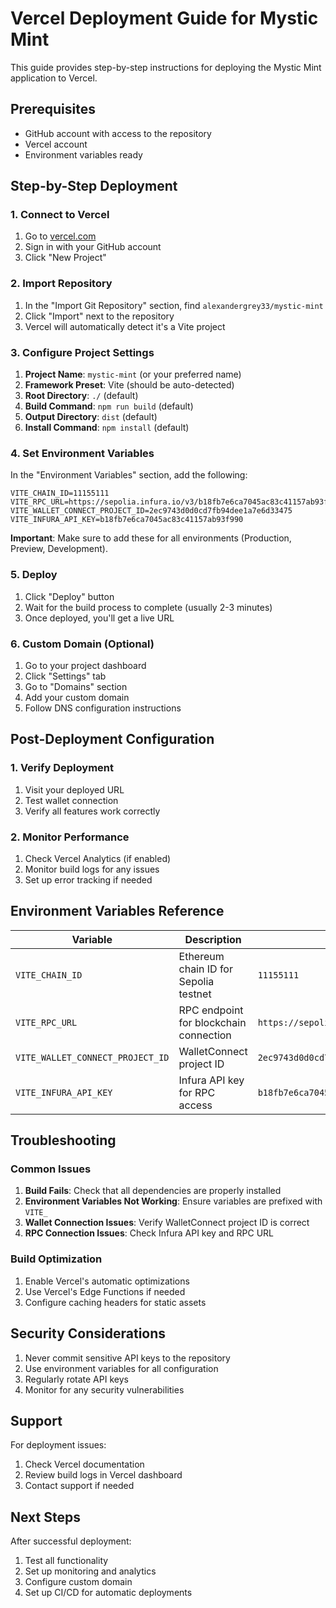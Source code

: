# Vercel Deployment Guide for Mystic Mint

This guide provides step-by-step instructions for deploying the Mystic Mint application to Vercel.

## Prerequisites

- GitHub account with access to the repository
- Vercel account
- Environment variables ready

## Step-by-Step Deployment

### 1. Connect to Vercel

1. Go to [vercel.com](https://vercel.com)
2. Sign in with your GitHub account
3. Click "New Project"

### 2. Import Repository

1. In the "Import Git Repository" section, find `alexandergrey33/mystic-mint`
2. Click "Import" next to the repository
3. Vercel will automatically detect it's a Vite project

### 3. Configure Project Settings

1. **Project Name**: `mystic-mint` (or your preferred name)
2. **Framework Preset**: Vite (should be auto-detected)
3. **Root Directory**: `./` (default)
4. **Build Command**: `npm run build` (default)
5. **Output Directory**: `dist` (default)
6. **Install Command**: `npm install` (default)

### 4. Set Environment Variables

In the "Environment Variables" section, add the following:

```
VITE_CHAIN_ID=11155111
VITE_RPC_URL=https://sepolia.infura.io/v3/b18fb7e6ca7045ac83c41157ab93f990
VITE_WALLET_CONNECT_PROJECT_ID=2ec9743d0d0cd7fb94dee1a7e6d33475
VITE_INFURA_API_KEY=b18fb7e6ca7045ac83c41157ab93f990
```

**Important**: Make sure to add these for all environments (Production, Preview, Development).

### 5. Deploy

1. Click "Deploy" button
2. Wait for the build process to complete (usually 2-3 minutes)
3. Once deployed, you'll get a live URL

### 6. Custom Domain (Optional)

1. Go to your project dashboard
2. Click "Settings" tab
3. Go to "Domains" section
4. Add your custom domain
5. Follow DNS configuration instructions

## Post-Deployment Configuration

### 1. Verify Deployment

1. Visit your deployed URL
2. Test wallet connection
3. Verify all features work correctly

### 2. Monitor Performance

1. Check Vercel Analytics (if enabled)
2. Monitor build logs for any issues
3. Set up error tracking if needed

## Environment Variables Reference

| Variable | Description | Value |
|----------|-------------|-------|
| `VITE_CHAIN_ID` | Ethereum chain ID for Sepolia testnet | `11155111` |
| `VITE_RPC_URL` | RPC endpoint for blockchain connection | `https://sepolia.infura.io/v3/b18fb7e6ca7045ac83c41157ab93f990` |
| `VITE_WALLET_CONNECT_PROJECT_ID` | WalletConnect project ID | `2ec9743d0d0cd7fb94dee1a7e6d33475` |
| `VITE_INFURA_API_KEY` | Infura API key for RPC access | `b18fb7e6ca7045ac83c41157ab93f990` |

## Troubleshooting

### Common Issues

1. **Build Fails**: Check that all dependencies are properly installed
2. **Environment Variables Not Working**: Ensure variables are prefixed with `VITE_`
3. **Wallet Connection Issues**: Verify WalletConnect project ID is correct
4. **RPC Connection Issues**: Check Infura API key and RPC URL

### Build Optimization

1. Enable Vercel's automatic optimizations
2. Use Vercel's Edge Functions if needed
3. Configure caching headers for static assets

## Security Considerations

1. Never commit sensitive API keys to the repository
2. Use environment variables for all configuration
3. Regularly rotate API keys
4. Monitor for any security vulnerabilities

## Support

For deployment issues:
1. Check Vercel documentation
2. Review build logs in Vercel dashboard
3. Contact support if needed

## Next Steps

After successful deployment:
1. Test all functionality
2. Set up monitoring and analytics
3. Configure custom domain
4. Set up CI/CD for automatic deployments
